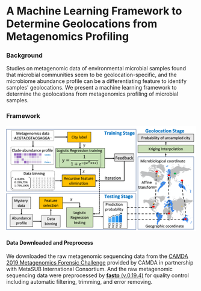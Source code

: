 # A Machine Learning Framework to Determine Geolocations from Metagenomics Profiling
### Background
Studies on metagenomic data of environmental microbial samples found that microbial communities seem to be geolocation-specific, and the microbiome abundance profile can be a differentiating feature to identify samples' geolocations. 
We present a machine learning framework to determine the geolocations from metagenomics profiling of microbial samples.

### Framework
![The flowchart of the proposed framework](./img/camda-flowchart.png)

#### Data Downloaded and Preprocess
We downloaded the raw metagenomic sequencing data from the [CAMDA 2019 Metagenomics Forensic Challenge](http://camda2019.camda.info/) provided by CAMDA in partnership with MetaSUB International Consortium. And the raw metagenomic sequencing data were preprocessed by [**fastp** (v.0.19.4)](http://opengene.org/fastp/fastp) for quality control including automatic filtering, trimming, and error removing. 
